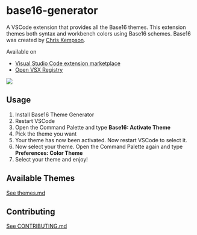 # base16-generator

A VSCode extension that provides all the Base16 themes. This extension themes both syntax and workbench colors using Base16 schemes. Base16 was created by [Chris Kempson](http://chriskempson.com).

Available on
- [Visual Studio Code extension marketplace](https://marketplace.visualstudio.com/items?itemName=golf1052.base16-generator)
- [Open VSX Registry](https://open-vsx.org/extension/golf1052/base16-generator)

![](https://thumbs.gfycat.com/BriefEnlightenedAlligatorsnappingturtle-size_restricted.gif)

## Usage

1. Install Base16 Theme Generator
2. Restart VSCode
3. Open the Command Palette and type **Base16: Activate Theme**
4. Pick the theme you want
5. Your theme has now been activated. Now restart VSCode to select it.
6. Now select your theme. Open the Command Palette again and type **Preferences: Color Theme**
7. Select your theme and enjoy!

## Available Themes

[See themes.md](themes.md)

## Contributing

[See CONTRIBUTING.md](CONTRIBUTING.md)

